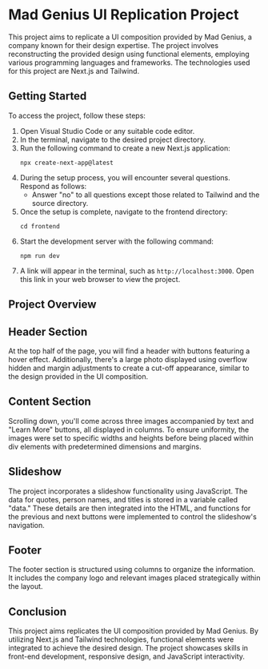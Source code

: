 # Mad Genius UI Replication Project

This project aims to replicate a UI composition provided by Mad Genius, a company known for their design expertise. The project involves reconstructing the provided design using functional elements, employing various programming languages and frameworks. The technologies used for this project are Next.js and Tailwind.

## Getting Started

To access the project, follow these steps:

1. Open Visual Studio Code or any suitable code editor.
2. In the terminal, navigate to the desired project directory.
3. Run the following command to create a new Next.js application:
   ```
   npx create-next-app@latest
   ```
4. During the setup process, you will encounter several questions. Respond as follows:
   - Answer "no" to all questions except those related to Tailwind and the source directory.
5. Once the setup is complete, navigate to the frontend directory:
   ```
   cd frontend
   ```
6. Start the development server with the following command:
   ```
   npm run dev
   ```
7. A link will appear in the terminal, such as `http://localhost:3000`. Open this link in your web browser to view the project.

## Project Overview

## Header Section
At the top half of the page, you will find a header with buttons featuring a hover effect. Additionally, there's a large photo displayed using overflow hidden and margin adjustments to create a cut-off appearance, similar to the design provided in the UI composition.

## Content Section
Scrolling down, you'll come across three images accompanied by text and "Learn More" buttons, all displayed in columns. To ensure uniformity, the images were set to specific widths and heights before being placed within div elements with predetermined dimensions and margins.

## Slideshow
The project incorporates a slideshow functionality using JavaScript. The data for quotes, person names, and titles is stored in a variable called "data." These details are then integrated into the HTML, and functions for the previous and next buttons were implemented to control the slideshow's navigation.

## Footer
The footer section is structured using columns to organize the information. It includes the company logo and relevant images placed strategically within the layout.

## Conclusion

This project aims replicates the UI composition provided by Mad Genius. By utilizing Next.js and Tailwind technologies, functional elements were integrated to achieve the desired design. The project showcases skills in front-end development, responsive design, and JavaScript interactivity.
